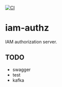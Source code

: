 [![CI](https://github.com/che-kwas/iam-authz/actions/workflows/ci.yaml/badge.svg?branch=main)](https://github.com/che-kwas/iam-authz/actions/workflows/ci.yaml)

# iam-authz

IAM authorization server.

## TODO

- swagger
- test
- kafka
